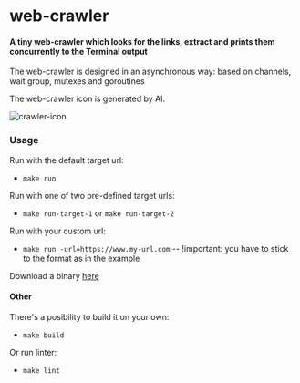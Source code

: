 # web-crawler

#### A tiny web-crawler which looks for the links, extract and prints them concurrently to the Terminal output

The web-crawler is designed in an asynchronous way: based on channels, wait group, mutexes and goroutines

The web-crawler icon is generated by AI.

![crawler-icon](https://i.ibb.co/nBTcYwN/create-an-icon-of-web-crawler-written-in-golang-programming-language-1.jpg)

### Usage

Run with the default target url:
- ``make run``

Run with one of two pre-defined target urls:
- ``make run-target-1`` or ``make run-target-2``

Run with your custom url:
- ``make run -url=https://www.my-url.com`` -- !important: you have to stick to the format as in the example

Download a binary [here][bin]

#### Other
There's a posibility to build it on your own:
- ``make build``

Or run linter:
- ``make lint``


[bin]: https://github.com/RSheremeta/web-crawler/releases/tag/1.0